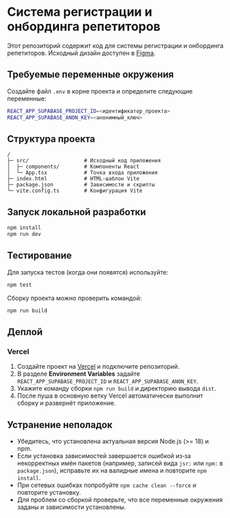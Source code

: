 # Система регистрации и онбординга репетиторов

Этот репозиторий содержит код для системы регистрации и онбординга репетиторов. Исходный дизайн доступен в [Figma](https://www.figma.com/design/9Gph0vKQtqOHXGFvWdK6yS/%D0%A1%D0%B8%D1%81%D1%82%D0%B5%D0%BC%D0%B0-%D1%80%D0%B5%D0%B3%D0%B8%D1%81%D1%82%D1%80%D0%B0%D1%86%D0%B8%D0%B8-%D0%B8-%D0%BE%D0%BD%D0%B1%D0%BE%D1%80%D0%B4%D0%B8%D0%BD%D0%B3%D0%B0-%D1%80%D0%B5%D0%BF%D0%B5%D1%82%D0%B8%D1%82%D0%BE%D1%80%D0%BE%D0%B2).

## Требуемые переменные окружения

Создайте файл `.env` в корне проекта и определите следующие переменные:

```bash
REACT_APP_SUPABASE_PROJECT_ID=<идентификатор_проекта>
REACT_APP_SUPABASE_ANON_KEY=<анонимный_ключ>
```

## Структура проекта

```
/
├─ src/                  # Исходный код приложения
│  ├─ components/        # Компоненты React
│  └─ App.tsx            # Точка входа приложения
├─ index.html            # HTML-шаблон Vite
├─ package.json          # Зависимости и скрипты
└─ vite.config.ts        # Конфигурация Vite
```

## Запуск локальной разработки

```bash
npm install
npm run dev
```

## Тестирование

Для запуска тестов (когда они появятся) используйте:

```bash
npm test
```

Сборку проекта можно проверить командой:

```bash
npm run build
```

## Деплой

### Vercel

1. Создайте проект на [Vercel](https://vercel.com/) и подключите репозиторий.
2. В разделе **Environment Variables** задайте `REACT_APP_SUPABASE_PROJECT_ID` и `REACT_APP_SUPABASE_ANON_KEY`.
3. Укажите команду сборки `npm run build` и директорию вывода `dist`.
4. После пуша в основную ветку Vercel автоматически выполнит сборку и развернёт приложение.

## Устранение неполадок

- Убедитесь, что установлена актуальная версия Node.js (>= 18) и npm.
- Если установка зависимостей завершается ошибкой из‑за некорректных имён пакетов (например, записей вида `jsr:` или `npm:` в `package.json`), исправьте их на валидные имена и повторите `npm install`.
- При сетевых ошибках попробуйте `npm cache clean --force` и повторите установку.
- Для проблем со сборкой проверьте, что все переменные окружения заданы и зависимости установлены.

